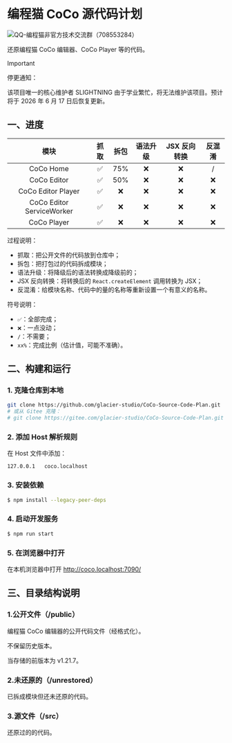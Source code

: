 # 编程猫 CoCo 源代码计划

![QQ-编程猫非官方技术交流群（708553284）](https://img.shields.io/badge/QQ-编程猫非官方技术交流群（708553284）-blue?style=flat-square)

还原编程猫 CoCo 编辑器、CoCo Player 等的代码。

> [!IMPORTANT]
> 停更通知：
>
> 该项目唯一的核心维护者 SLIGHTNING 由于学业繁忙，将无法维护该项目。预计将于 2026 年 6 月 17 日后恢复更新。

## 一、进度

| 模块 | 抓取 | 拆包 | 语法升级 | JSX 反向转换 | 反混淆 |
|:-:|:-:|:-:|:-:|:-:|:-:|
| CoCo Home | ✅ | 75% | ❌ | ❌ | / |
| CoCo Editor | ✅ | 50% | ❌ | ❌ | ❌ |
| CoCo Editor Player | ✅ | ❌ | ❌ | ❌ | ❌ |
| CoCo Editor ServiceWorker | ✅ | ❌ | ❌ | ❌ | ❌ |
| CoCo Player | ✅ | ❌ | ❌ | ❌ | ❌ |

过程说明：

- 抓取：把公开文件的代码放到仓库中；
- 拆包：把打包过的代码拆成模块；
- 语法升级：将降级后的语法转换成降级前的；
- JSX 反向转换：将转换后的 `React.createElement` 调用转换为 JSX；
- 反混淆：给模块名称、代码中的量的名称等重新设置一个有意义的名称。

符号说明：

- `✅`：全部完成；
- `❌`：一点没动；
- `/`：不需要；
- `xx%`：完成比例（估计值，可能不准确）。

## 二、构建和运行

### 1. 克隆仓库到本地

```sh
git clone https://github.com/glacier-studio/CoCo-Source-Code-Plan.git
# 或从 Gitee 克隆：
# git clone https://gitee.com/glacier-studio/CoCo-Source-Code-Plan.git
```

### 2. 添加 Host 解析规则

在 Host 文件中添加：

```host
127.0.0.1	coco.localhost
```

### 3. 安装依赖

```sh
$ npm install --legacy-peer-deps
```

### 4. 启动开发服务

```sh
$ npm run start
```

### 5. 在浏览器中打开

在本机浏览器中打开 <http://coco.localhost:7090/>

## 三、目录结构说明

### 1.公开文件（/public）

编程猫 CoCo 编辑器的公开代码文件（经格式化）。

不保留历史版本。

当存储的前版本为 v1.21.7。

### 2.未还原的（/unrestored）

已拆成模块但还未还原的代码。

### 3.源文件（/src）

还原过的的代码。
